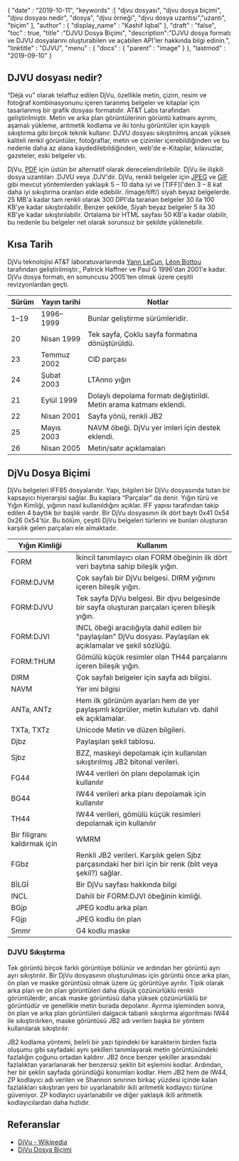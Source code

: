 {
  "date" : "2019-10-11",
  "keywords" :[ "djvu dosyası", "djvu dosya biçimi", "djvu dosyası nedir", "dosya", "djvu örneği", "djvu dosya uzantısı","uzantı", "biçim" ],
  "author" : {
    "display_name" : "Kashif Iqbal"
},
  "draft" : "false",
  "toc" : true,
  "title" :"DJVU Dosya Biçimi",
  "description":"DJVU dosya formatı ve DJVU dosyalarını oluşturabilen ve açabilen API'ler hakkında bilgi edinin.",
  "linktitle" : "DJVU",
  "menu" : {
    "docs" : {
      "parent" : "image"
}
},
  "lastmod" : "2019-09-10"
}

## DJVU dosyası nedir?

“Déjà vu” olarak telaffuz edilen DjVu, özellikle metin, çizim, resim ve fotoğraf kombinasyonunu içeren taranmış belgeler ve kitaplar için tasarlanmış bir grafik dosyası formatıdır. AT&T Labs tarafından geliştirilmiştir. Metin ve arka plan görüntülerinin görüntü katmanı ayrımı, aşamalı yükleme, aritmetik kodlama ve iki tonlu görüntüler için kayıplı sıkıştırma gibi birçok teknik kullanır. DJVU dosyası sıkıştırılmış ancak yüksek kaliteli renkli görüntüler, fotoğraflar, metin ve çizimler içerebildiğinden ve bu nedenle daha az alana kaydedilebildiğinden, web'de e-Kitaplar, kılavuzlar, gazeteler, eski belgeler vb.

DjVu, [PDF](/tr/pdf/) için üstün bir alternatif olarak derecelendirilebilir. DjVu ile ilişkili dosya uzantıları .DJVU veya .DJV'dir. DjVu, renkli belgeler için [JPEG](/tr/image/jpeg/) ve [GIF](/tr/image/gif/) gibi mevcut yöntemlerden yaklaşık 5 – 10 daha iyi ve [TIFF]('den 3 – 8 kat daha iyi sıkıştırma oranları elde edebilir. /image/tiff/) siyah beyaz belgelerde. 25 MB'a kadar tam renkli olarak 300 DPI'da taranan belgeler 30 ila 100 KB'ye kadar sıkıştırılabilir. Benzer şekilde, Siyah beyaz belgeler 5 ila 30 KB'ye kadar sıkıştırılabilir. Ortalama bir HTML sayfası 50 KB'a kadar olabilir, bu nedenle bu belgeler net olarak sorunsuz bir şekilde yüklenebilir.

## Kısa Tarih ##

DjVu teknolojisi AT&T laboratuvarlarında [Yann LeCun](https://en.wikipedia.org/wiki/Yann_LeCun), [Léon Bottou](https://en.wikipedia.org/wiki/L%C3%A9on_Bottou) tarafından geliştirilmiştir., Patrick Haffner ve Paul G 1996'dan 2001'e kadar. DjVu dosya formatı, en sonuncusu 2005'ten olmak üzere çeşitli revizyonlardan geçti.


|Sürüm|Yayın tarihi|Notlar
---|---|---|
|1–19|1996–1999|Bunlar geliştirme sürümleridir.
|20|Nisan 1999|Tek sayfa, Çoklu sayfa formatına dönüştürüldü.
|23|Temmuz 2002|CID parçası
|24|Şubat 2003|LTAnno yığın
|21|Eylül 1999|Dolaylı depolama formatı değiştirildi. Metin arama katmanı eklendi.
|22|Nisan 2001|Sayfa yönü, renkli JB2
|25|Mayıs 2003|NAVM öbeği. DjVu yer imleri için destek eklendi.
|26|Nisan 2005|Metin/satır açıklamaları

## DjVu Dosya Biçimi ##

DjVu belgeleri IFF85 dosyalarıdır. Yapı, bilgileri bir DjVu dosyasında tutan bir kapsayıcı hiyerarşisi sağlar. Bu kaplara “Parçalar” da denir. Yığın türü ve Yığın Kimliği, yığının nasıl kullanıldığını açıklar. IFF yapısı tarafından takip edilen 4 baytlık bir başlık vardır. Bir DjVu dosyasının ilk dört baytı 0x41 0x54 0x26 0x54'tür. Bu bölüm, çeşitli DjVu belgeleri türlerini ve bunları oluşturan karşılık gelen parçaları ele almaktadır.


|Yığın Kimliği|Kullanım
---|---|
|FORM|İkincil tanımlayıcı olan FORM öbeğinin ilk dört veri baytına sahip bileşik yığın.
|FORM:DJVM|Çok sayfalı bir DjVu belgesi. DIRM yığınını içeren bileşik yığın.
|FORM:DJVU|Tek sayfa DjVu belgesi. Bir djvu belgesinde bir sayfa oluşturan parçaları içeren bileşik yığın.
|FORM:DJVI|INCL öbeği aracılığıyla dahil edilen bir "paylaşılan" DjVu dosyası. Paylaşılan ek açıklamalar ve şekil sözlüğü.
|FORM:THUM|Gömülü küçük resimler olan TH44 parçalarını içeren bileşik yığın.
|DIRM|Çok sayfalı belgeler için sayfa adı bilgisi.
|NAVM|Yer imi bilgisi
|ANTa, ANTz|Hem ilk görünüm ayarları hem de yer paylaşımlı köprüler, metin kutuları vb. dahil ek açıklamalar.
|TXTa, TXTz|Unicode Metin ve düzen bilgileri.
|Djbz|Paylaşılan şekil tablosu.
|Sjbz|BZZ, maskeyi depolamak için kullanılan sıkıştırılmış JB2 bitonal verileri.
|FG44|IW44 verileri ön planı depolamak için kullanılır
|BG44|IW44 verileri arka planı depolamak için kullanılır
|TH44|IW44 verileri, gömülü küçük resimleri depolamak için kullanılır
Bir filigranı kaldırmak için |WMRM|JB2 verileri gerekir
|FGbz|Renkli JB2 verileri. Karşılık gelen Sjbz parçasındaki her biri için bir renk (blit veya şekil?) sağlar.
|BİLGİ|Bir DjVu sayfası hakkında bilgi
|INCL|Dahili bir FORM:DJVI öbeğinin kimliği.
|BGjp|JPEG kodlu arka plan
|FGjp|JPEG kodlu ön plan
|Smmr|G4 kodlu maske

### DJVU Sıkıştırma

Tek görüntü birçok farklı görüntüye bölünür ve ardından her görüntü ayrı ayrı sıkıştırılır. Bir DjVu dosyasının oluşturulması için görüntü önce arka plan, ön plan ve maske görüntüsü olmak üzere üç görüntüye ayrılır. Tipik olarak arka plan ve ön plan görüntüleri daha düşük çözünürlüklü renkli görüntülerdir; ancak maske görüntüsü daha yüksek çözünürlüklü bir görüntüdür ve genellikle metin burada depolanır. Ayırma işleminden sonra, ön plan ve arka plan görüntüleri dalgacık tabanlı sıkıştırma algoritması IW44 ile sıkıştırılırken, maske görüntüsü JB2 adı verilen başka bir yöntem kullanılarak sıkıştırılır.

JB2 kodlama yöntemi, belirli bir yazı tipindeki bir karakterin birden fazla oluşumu gibi sayfadaki aynı şekilleri tanımlayarak metin görüntüsündeki fazlalığın çoğunu ortadan kaldırır. JB2 önce benzer şekiller arasındaki fazlalıktan yararlanarak her benzersiz şeklin bit eşlemini kodlar. Ardından, her bir şeklin sayfada göründüğü konumları kodlar. Hem JB2 hem de IW44, ZP kodlayıcı adı verilen ve Shannon sınırının birkaç yüzdesi içinde kalan fazlalıkları sıkıştıran yeni bir uyarlanabilir ikili aritmetik kodlayıcı türüne güveniyor. ZP kodlayıcı uyarlanabilir ve diğer yaklaşık ikili aritmetik kodlayıcılardan daha hızlıdır.

## Referanslar ##

* [DjVu - Wikipedia](https://en.wikipedia.org/wiki/DjVu)
* [DjVu Dosya Biçimi](https://www.cuminas.jp/docs/techinfo/DjVu3Spec.pdf)

